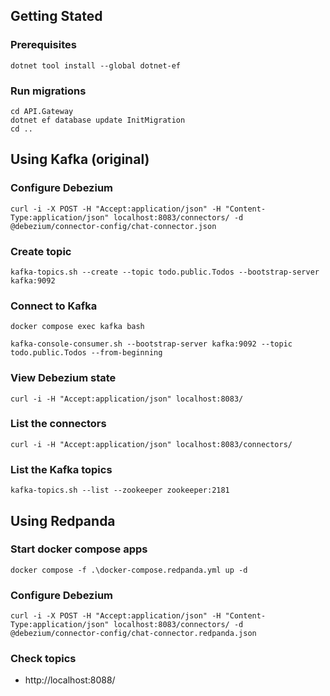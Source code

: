 ## Getting Stated

### Prerequisites 

```
dotnet tool install --global dotnet-ef  
```

### Run migrations

```
cd API.Gateway
dotnet ef database update InitMigration
cd ..
```

## Using Kafka (original)

### Configure Debezium

```
curl -i -X POST -H "Accept:application/json" -H "Content-Type:application/json" localhost:8083/connectors/ -d @debezium/connector-config/chat-connector.json
```

### Create topic

```
kafka-topics.sh --create --topic todo.public.Todos --bootstrap-server kafka:9092
```

### Connect to Kafka

```
docker compose exec kafka bash
```

```
kafka-console-consumer.sh --bootstrap-server kafka:9092 --topic todo.public.Todos --from-beginning
```

### View Debezium state

```
curl -i -H "Accept:application/json" localhost:8083/
```

### List the connectors 

```
curl -i -H "Accept:application/json" localhost:8083/connectors/
```

### List the Kafka topics 

```
kafka-topics.sh --list --zookeeper zookeeper:2181
```

## Using Redpanda

### Start docker compose apps

```shell
docker compose -f .\docker-compose.redpanda.yml up -d
```

### Configure Debezium

```shell
curl -i -X POST -H "Accept:application/json" -H "Content-Type:application/json" localhost:8083/connectors/ -d @debezium/connector-config/chat-connector.redpanda.json
```

### Check topics

* http://localhost:8088/
